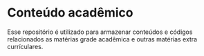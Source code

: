 # Conteúdo acadêmico
Esse repositório é utilizado para armazenar conteúdos e códigos relacionados as matérias  grade acadêmica e outras matérias extra currículares.